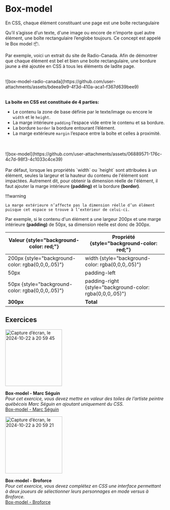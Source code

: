 # Box-model

En CSS, chaque élément constituant une page est une boîte rectangulaire

Qu’il s’agisse d’un texte, d'une image ou encore de n’importe quel autre élément, une boîte rectangulaire l’englobe toujours. Ce concept est appelé le Box model 📦.

Par exemple, voici un extrait du site de Radio-Canada. Afin de démontrer que chaque élément est bel et bien une boite rectangulaire, une bordure jaune a été ajoutée en CSS à tous les éléments de ladite page.

<br>
![box-model-radio-canada](https://github.com/user-attachments/assets/bdeea9e9-4f3d-410a-aca1-f367d639bee9)
<br>
<br>

**La boite en CSS est constituée de 4 parties:**

- Le contenu la zone de base définie par le texte/image ou encore le `width` et le `height`.
- La marge intérieure `padding` l’espace vide entre le contenu et sa bordure.
- La bordure `border` la bordure entourant l’élément.
- La marge extérieure `margin` l’espace entre la boîte et celles à proximité.
<br>
<br>
![box-model](https://github.com/user-attachments/assets/06889571-176c-4c7d-98f3-4c1033c4ce39)
<br>
<br>
Par défaut, lorsque les propriétés `width` ou `height` sont attribuées à un élément, seules la largeur et la hauteur du contenu de l'élément sont impactées. Autrement dit, pour obtenir la dimension réelle de l'élément, il faut ajouter la marge intérieure <b>(padding)</b> et la bordure <b>(border)</b>.

!!!warning

    La marge extérieure n’affecte pas la dimension réelle d’un élément puisque cet espace se trouve à l’extérieur de celui-ci.

Par exemple, si le contenu d'un élément a une largeur 200px et une marge intérieure <b>(padding)</b> de 50px, sa dimension réelle est donc de 300px.

| Valeur {style="background-color: red;"}| Propriété {style="background-color: red;"}|
| --- | --- |
| 200px {style="background-color: rgba(0,0,0,.05)"}| width {style="background-color: rgba(0,0,0,.05)"}|
| 50px | padding-left |
| 50px {style="background-color: rgba(0,0,0,.05)"}| padding-right {style="background-color: rgba(0,0,0,.05)"}|
| **300px** | **Total** |


## Exercices

<div class="grid grid-auto" markdown>

<img width="179" alt="Capture d’écran, le 2024-10-22 à 20 59 45" src="https://github.com/user-attachments/assets/7e85234a-c8aa-4dd2-a886-0df9340f5b73">


  **Box-model - Marc Séguin**<br>
  _Pour cet exercice, vous devez mettre en valeur des toiles de l’artiste peintre québécois Marc Séguin en ajoutant uniquement du CSS._<br>
  [Box-model - Marc Séguin](https://tim-montmorency.com/compendium/582-111%E2%80%93web1/exercices/marc-seguin.html)
</div>



<div class="grid grid-auto" markdown>

<img width="180" alt="Capture d’écran, le 2024-10-22 à 20 59 21" src="https://github.com/user-attachments/assets/2d9bc978-ade3-4d16-89be-876c403619ec">


  **Box-model - Broforce**<br>
  _Pour cet exercice, vous devez complétez en CSS une interface permettant à deux joueurs de sélectionner leurs personnages en mode versus à Broforce._<br>
  [Box-model - Broforce](https://tim-montmorency.com/compendium/582-111%E2%80%93web1/exercices/broforce.html)
</div>
